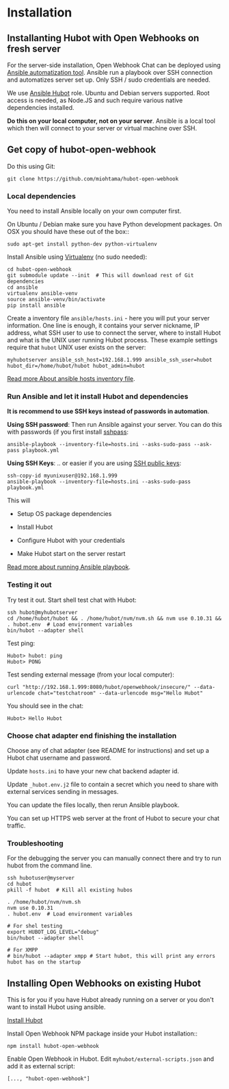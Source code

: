 # Installation

## Installanting Hubot with Open Webhooks on fresh server

For the server-side installation, Open Webhook Chat can be deployed using [Ansible automatization tool](http://www.ansible.com/home).
Ansible run a playbook over SSH connection and automatizes server set up. Only SSH / sudo credentials are needed.

We use [Ansible Hubot](https://github.com/miohtama/ansible-hubot) role. Ubuntu and Debian servers supported.
Root access is needed, as Node.JS and such require various native dependencies installed.

**Do this on your local computer, not on your server**. Ansible is a local tool which
then will connect to your server or virtual machine over SSH.

## Get copy of hubot-open-webhook

Do this using Git:

    git clone https://github.com/miohtama/hubot-open-webhook

### Local dependencies

You need to install Ansible locally on your own computer first.

On Ubuntu / Debian make sure you have Python development packages. On OSX you should have these out of the box::

    sudo apt-get install python-dev python-virtualenv

Install Ansible using [Virtualenv](http://opensourcehacker.com/2012/09/16/recommended-way-for-sudo-free-installation-of-python-software-with-virtualenv/) (no sudo needed):

    cd hubot-open-webhook
    git submodule update --init  # This will download rest of Git dependencies
    cd ansible
    virtualenv ansible-venv
    source ansible-venv/bin/activate
    pip install ansible

Create a inventory file `ansible/hosts.ini` - here you will put your server information.
One line is enough, it contains your server nickname, IP address, what SSH user to use to connect the server,
where to install Hubot and what is the UNIX user running Hubot process. These example settings require
that `hubot` UNIX user exists on the server:

    myhubotserver ansible_ssh_host=192.168.1.999 ansible_ssh_user=hubot hubot_dir=/home/hubot/hubot hubot_admin=hubot

[Read more About ansible hosts inventory file](http://docs.ansible.com/intro_inventory.html).

### Run Ansible and let it install Hubot and dependencies

**It is recommend to use SSH keys instead of passwords in automation**.

**Using SSH password**: Then run Ansible against your server. You can do this with passwords (if you first install [sshpass](http://sshpass.sourceforge.net/):

    ansible-playbook --inventory-file=hosts.ini --asks-sudo-pass --ask-pass playbook.yml

**Using SSH Keys**: .. or easier if you are using [SSH public keys](http://opensourcehacker.com/2012/10/24/ssh-key-and-passwordless-login-basics-for-developers/):

    ssh-copy-id myunixuser@192.168.1.999
    ansible-playbook --inventory-file=hosts.ini --asks-sudo-pass playbook.yml

This will

* Setup OS package dependencies

* Install Hubot

* Configure Hubot with your credentials

* Make Hubot start on the server restart

[Read more about running Ansible playbook](http://docs.ansible.com/playbooks_intro.html).

### Testing it out

Try test it out. Start shell test chat with Hubot:

    ssh hubot@myhubotserver
    cd /home/hubot/hubot && . /home/hubot/nvm/nvm.sh && nvm use 0.10.31 && . hubot.env  # Load environment variables
    bin/hubot --adapter shell

Test ping:

    Hubot> hubot: ping
    Hubot> PONG

Test sending external message (from your local computer):

    curl "http://192.168.1.999:8080/hubot/openwebhook/insecure/" --data-urlencode chat="testchatroom" --data-urlencode msg="Hello Hubot"

You should see in the chat:

    Hubot> Hello Hubot

### Choose chat adapter end finishing the installation

Choose any of chat adapter (see README for instructions) and set up a Hubot chat username and password.

Update `hosts.ini` to have your new chat backend adapter id.

Update `_hubot.env.j2` file to contain a secret which you need
to share with external services sending in messages.

You can update the files locally, then rerun Ansible playbook.

You can set up HTTPS web server at the front of Hubot to secure your chat traffic.

### Troubleshooting

For the debugging the server you can manually connect there and try to run hubot
from the command line.

    ssh hubotuser@myserver
    cd hubot
    pkill -f hubot  # Kill all existing hubos

    . /home/hubot/nvm/nvm.sh
    nvm use 0.10.31
    . hubot.env  # Load environment variables

    # For shel testing
    export HUBOT_LOG_LEVEL="debug"
    bin/hubot --adapter shell

    # For XMPP
    # bin/hubot --adapter xmpp # Start hubot, this will print any errors hubot has on the startup

## Installing Open Webhooks on existing Hubot

This is for you if you have Hubot already running on a server or you
don't want to install Hubot using ansible.

[Install Hubot](https://github.com/github/hubot/blob/master/docs/deploying/unix.md)

Install Open Webhook NPM package inside your Hubot installation::

    npm install hubot-open-webhook

Enable Open Webhook in Hubot. Edit `myhubot/external-scripts.json` and add it as external script:

    [..., "hubot-open-webhook"]







